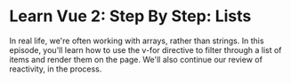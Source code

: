 # Learn Vue 2: Step By Step: Lists

In real life, we're often working with arrays, rather than strings. In this episode, you'll learn how to use the v-for directive to filter through a list of items and render them on the page. We'll also continue our review of reactivity, in the process.


